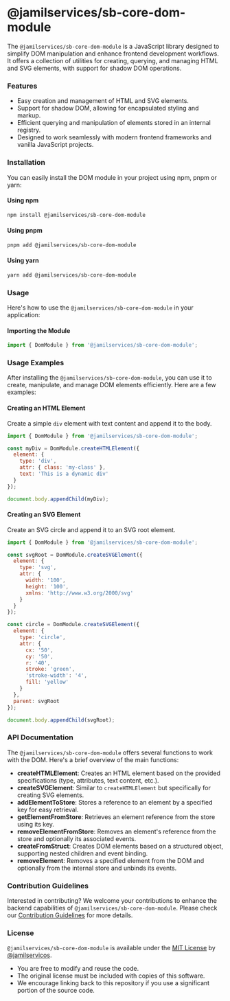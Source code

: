 # @jamilservices/sb-core-dom-module

The `@jamilservices/sb-core-dom-module` is a JavaScript library designed to simplify DOM manipulation and enhance frontend development workflows. It offers a collection of utilities for creating, querying, and managing HTML and SVG elements, with support for shadow DOM operations.

### Features

- Easy creation and management of HTML and SVG elements.
- Support for shadow DOM, allowing for encapsulated styling and markup.
- Efficient querying and manipulation of elements stored in an internal registry.
- Designed to work seamlessly with modern frontend frameworks and vanilla JavaScript projects.

### Installation

You can easily install the DOM module in your project using npm, pnpm or yarn:


#### Using npm

```bash
npm install @jamilservices/sb-core-dom-module
```

#### Using pnpm

```bash
pnpm add @jamilservices/sb-core-dom-module
```

#### Using yarn

```bash
yarn add @jamilservices/sb-core-dom-module
```

### Usage

Here's how to use the `@jamilservices/sb-core-dom-module` in your application:

#### Importing the Module

```javascript
import { DomModule } from '@jamilservices/sb-core-dom-module';
```

### Usage Examples

After installing the `@jamilservices/sb-core-dom-module`, you can use it to create, manipulate, and manage DOM elements efficiently. Here are a few examples:

#### Creating an HTML Element

Create a simple `div` element with text content and append it to the body.

```javascript
import { DomModule } from '@jamilservices/sb-core-dom-module';

const myDiv = DomModule.createHTMLElement({
  element: {
    type: 'div',
    attr: { class: 'my-class' },
    text: 'This is a dynamic div'
  }
});

document.body.appendChild(myDiv);
```

#### Creating an SVG Element

Create an SVG circle and append it to an SVG root element.

```javascript
import { DomModule } from '@jamilservices/sb-core-dom-module';

const svgRoot = DomModule.createSVGElement({
  element: {
    type: 'svg',
    attr: {
      width: '100',
      height: '100',
      xmlns: 'http://www.w3.org/2000/svg'
    }
  }
});

const circle = DomModule.createSVGElement({
  element: {
    type: 'circle',
    attr: {
      cx: '50',
      cy: '50',
      r: '40',
      stroke: 'green',
      'stroke-width': '4',
      fill: 'yellow'
    }
  },
  parent: svgRoot
});

document.body.appendChild(svgRoot);
```

### API Documentation

The `@jamilservices/sb-core-dom-module` offers several functions to work with the DOM. Here's a brief overview of the main functions:

- **createHTMLElement**: Creates an HTML element based on the provided specifications (type, attributes, text content, etc.).
- **createSVGElement**: Similar to `createHTMLElement` but specifically for creating SVG elements.
- **addElementToStore**: Stores a reference to an element by a specified key for easy retrieval.
- **getElementFromStore**: Retrieves an element reference from the store using its key.
- **removeElementFromStore**: Removes an element's reference from the store and optionally its associated events.
- **createFromStruct**: Creates DOM elements based on a structured object, supporting nested children and event binding.
- **removeElement**: Removes a specified element from the DOM and optionally from the internal store and unbinds its events.


### Contribution Guidelines

Interested in contributing? We welcome your contributions to enhance the backend capabilities of `@jamilservices/sb-core-dom-module`. Please check our [Contribution Guidelines](/CONTRIBUTING.md) for more details.

### License

`@jamilservices/sb-core-dom-module` is available under the [MIT License](/LICENSE) by [@jamilservicos](https://github.com/jamilservicos).

- You are free to modify and reuse the code.
- The original license must be included with copies of this software.
- We encourage linking back to this repository if you use a significant portion of the source code.